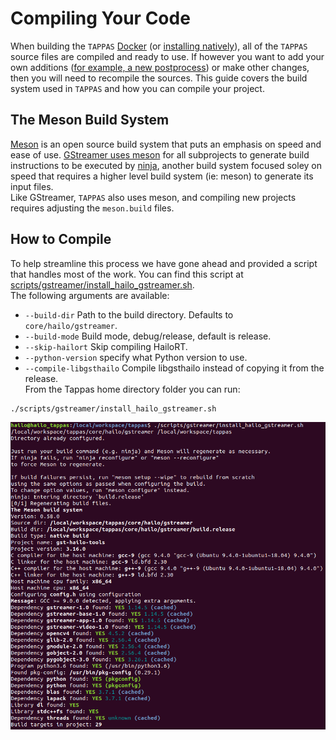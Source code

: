 # Compiling Your Code

When building the `TAPPAS` [Docker](../installation/docker-install.md) (or [installing natively](../installation/manual-install.md)), all of the `TAPPAS` source files are compiled and ready to use. If however you want to add your own additions ([for example, a new postprocess](write-your-own-postprocess.md)) or make other changes, then you will need to recompile the sources. This guide covers the build system used in `TAPPAS` and how you can compile your project.

## The Meson Build System
[Meson](https://mesonbuild.com/) is an open source build system that puts an emphasis on speed and ease of use. [GStreamer uses meson](https://gstreamer.freedesktop.org/documentation/installing/building-from-source-using-meson.html?gi-language=c) for all subprojects to generate build instructions to be executed by [ninja](https://ninja-build.org/), another build system focused soley on speed that requires a higher level build system (ie: meson) to generate its input files. \
Like GStreamer, `TAPPAS` also uses meson, and compiling new projects requires adjusting the `meson.build` files.

## How to Compile
To help streamline this process we have gone ahead and provided a script that handles most of the work. You can find this script at [scripts/gstreamer/install_hailo_gstreamer.sh](../../scripts/gstreamer/install_hailo_gstreamer.sh).  
The following arguments are available:  
* `--build-dir`   Path to the build directory. Defaults to `core/hailo/gstreamer`.
* `--build-mode` Build mode, debug/release, default is release.
* `--skip-hailort`  Skip compiling HailoRT. 
* `--python-version` specify what Python version to use.
* `--compile-libgsthailo` Compile libgsthailo instead of copying it from the release.  
From the Tappas home directory folder you can run:

```sh
./scripts/gstreamer/install_hailo_gstreamer.sh
```

<div align="center">
    <img src="../resources/compiling.png"/>
</div>
